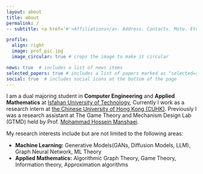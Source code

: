 ```yaml
---
layout: about
title: about
permalink: /
-- subtitle: <a href='#'>Affiliations</a>. Address. Contacts. Moto. Etc.

profile:
  align: right
  image: prof_pic.jpg
  image_circular: true # crops the image to make it circular

news: true  # includes a list of news items
selected_papers: true # includes a list of papers marked as "selected={true}"
social: true  # includes social icons at the bottom of the page
---
```

I am a dual majoring student in **Computer Engineering** and **Applied Mathematics** at [Isfahan University of Technology](https://english.iut.ac.ir/),
Currently I work as a research intern at [the Chinese University of Hong Kong (CUHK)](https://www.cse.cuhk.edu.hk/).
Previously I was a research assistant at The Game Theory and Mechanism Design Lab (GTMD) held by Prof. [Mohammad Hossein Manshaei](https://scholar.google.com/citations?user=33d716cAAAAJ).

My research interests include but are not limited to the following areas:
- **Machine Learning:** Generative Models(GANs, Diffusion Models, LLM), Graph Neural Network, ML Theory
- **Applied Mathematics:** Algorithmic Graph Theory, Game Theory, Information theory, Approximation algorithms
